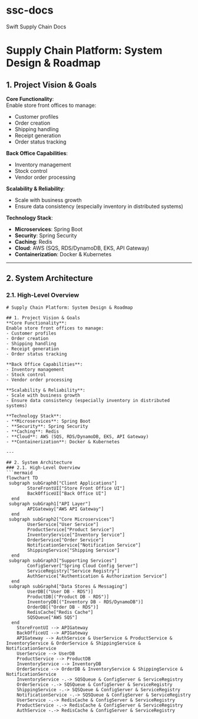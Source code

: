 # ssc-docs
Swift Supply Chain Docs

# Supply Chain Platform: System Design & Roadmap

## 1. Project Vision & Goals
**Core Functionality**:  
Enable store front offices to manage:
- Customer profiles
- Order creation
- Shipping handling
- Receipt generation
- Order status tracking  

**Back Office Capabilities**:
- Inventory management
- Stock control
- Vendor order processing  

**Scalability & Reliability**:
- Scale with business growth
- Ensure data consistency (especially inventory in distributed systems)  

**Technology Stack**:
- **Microservices**: Spring Boot
- **Security**: Spring Security
- **Caching**: Redis
- **Cloud**: AWS (SQS, RDS/DynamoDB, EKS, API Gateway)
- **Containerization**: Docker & Kubernetes

---

## 2. System Architecture
### 2.1. High-Level Overview
```mermaid
# Supply Chain Platform: System Design & Roadmap

## 1. Project Vision & Goals
**Core Functionality**:  
Enable store front offices to manage:
- Customer profiles
- Order creation
- Shipping handling
- Receipt generation
- Order status tracking  

**Back Office Capabilities**:
- Inventory management
- Stock control
- Vendor order processing  

**Scalability & Reliability**:
- Scale with business growth
- Ensure data consistency (especially inventory in distributed systems)  

**Technology Stack**:
- **Microservices**: Spring Boot
- **Security**: Spring Security
- **Caching**: Redis
- **Cloud**: AWS (SQS, RDS/DynamoDB, EKS, API Gateway)
- **Containerization**: Docker & Kubernetes

---

## 2. System Architecture
### 2.1. High-Level Overview
```mermaid
flowchart TD
 subgraph subGraph0["Client Applications"]
        StoreFrontUI["Store Front Office UI"]
        BackOfficeUI["Back Office UI"]
  end
 subgraph subGraph1["API Layer"]
        APIGateway["AWS API Gateway"]
  end
 subgraph subGraph2["Core Microservices"]
        UserService["User Service"]
        ProductService["Product Service"]
        InventoryService["Inventory Service"]
        OrderService["Order Service"]
        NotificationService["Notification Service"]
        ShippingService["Shipping Service"]
  end
 subgraph subGraph3["Supporting Services"]
        ConfigServer["Spring Cloud Config Server"]
        ServiceRegistry["Service Registry"]
        AuthService["Authentication & Authorization Service"]
  end
 subgraph subGraph4["Data Stores & Messaging"]
        UserDB[("User DB - RDS")]
        ProductDB[("Product DB - RDS")]
        InventoryDB[("Inventory DB - RDS/DynamoDB")]
        OrderDB[("Order DB - RDS")]
        RedisCache["Redis Cache"]
        SQSQueue["AWS SQS"]
  end
    StoreFrontUI --> APIGateway
    BackOfficeUI --> APIGateway
    APIGateway --> AuthService & UserService & ProductService & InventoryService & OrderService & ShippingService & NotificationService
    UserService --> UserDB
    ProductService --> ProductDB
    InventoryService --> InventoryDB
    OrderService --> OrderDB & InventoryService & ShippingService & NotificationService
    InventoryService -.-> SQSQueue & ConfigServer & ServiceRegistry
    OrderService -.-> SQSQueue & ConfigServer & ServiceRegistry
    ShippingService -.-> SQSQueue & ConfigServer & ServiceRegistry
    NotificationService -.-> SQSQueue & ConfigServer & ServiceRegistry
    UserService -.-> RedisCache & ConfigServer & ServiceRegistry
    ProductService -.-> RedisCache & ConfigServer & ServiceRegistry
    AuthService -.-> RedisCache & ConfigServer & ServiceRegistry
```


